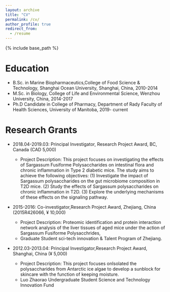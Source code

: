 ```yaml
---
layout: archive
title: "CV"
permalink: /cv/
author_profile: true
redirect_from:
  - /resume
---
```


{% include base_path %}

Education
======
* B.Sc. in Marine Biopharmaceutics,College of Food Science & Technology, Shanghai Ocean University, Shanghai, China, 2010-2014
* M.Sc. in Biology, College of Life and Environmental Science, Wenzhou University, China, 2014-2017
* Ph.D Candidate in College of Pharmacy, Department of Rady Faculty of Health Sciences, University of Manitoba, 2019- current 

Research Grants
======
* 2018.04-2019.03: Principal Investigator, Research Project Award, BC, Canada (CAD 5,000)
  * Project Description: This project focuses on investigating the effects of Sargassum Fusiforme Polysaccharides on intestinal flora and chronic inflammation in Type 2  diabetic mice. The study aims to achieve the following objectives: (1) Investigate the impact of Sargassum polysaccharides on the gut microbiome composition in T2D mice. (2) Study the effects of Sargassum polysaccharides on chronic inflammation in T2D. (3) Explore the underlying mechanisms of these effects on the signaling pathway.

* 2015-2016: Co-investigator,Research Project Award, Zhejiang, China (2015R426066, ¥ 10,000)  
  * Project Description: Proteomic identification and protein interaction network analysis of the liver tissues of aged mice under the action of Sargassum Fusiforme Polysacchrides, 
  * Graduate Student sci-tech innovation & Talent Program of Zhejiang.
  
* 2012.03-2013.04: Principal Investigator,Research Project Award, Shanghai, China (¥ 5,000)  
  * Project Description: This project focuses onIsolated the polysaccharides from Antarctic ice algae to develop a sunblock for skincare with the function of keeping moisture.
  * Luo Zhaorao Undergraduate Student Science and Technology Innovation Fund
